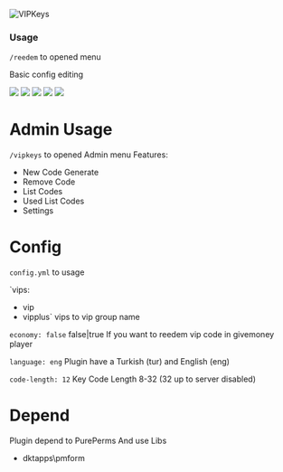 ![VIPKeys]((https://github.com/LadySara48/VIPKeys/blob/b62aa8e69fdd38cb7e7a267760c7ee5d4e56322f/icon.png?raw=true))

### Usage

`/reedem` to opened menu

Basic config editing

[![](https://poggit.pmmp.io/ci.shield/LadySara48/VIPKeys/VIPKeys?style=for-the-badge)](https://poggit.pmmp.io/ci/hearlov/VIPKeys/VIPKeys/~)
[![](https://poggit.pmmp.io/shield.api/VIPKeys?style=for-the-badge)](https://poggit.pmmp.io/ci/hearlov/VIPKeys/VIPKeys/)
[![](https://poggit.pmmp.io/shield.downloads/VIPKeys?style=for-the-badge)](https://poggit.pmmp.io/ci/hearlov/VIPKeys/VIPKeys/)
[![](https://poggit.pmmp.io/shield.downloads.total/VIPKeys?style=for-the-badge)](https://poggit.pmmp.io/ci/hearlov/VIPKeys/VIPKeys/)
[![](https://poggit.pmmp.io/shield.state/VIPKeys?style=for-the-badge)](https://poggit.pmmp.io/ci/hearlov/VIPKeys/VIPKeys/)

# Admin Usage

`/vipkeys` to opened Admin menu
Features:
 - New Code Generate
 - Remove Code
 - List Codes
 - Used List Codes
 - Settings

# Config

`config.yml` to usage

`vips:
  - vip
  - vipplus`
vips to vip group name

`economy: false` false|true
If you want to reedem vip code in givemoney player

`language: eng`
Plugin have a Turkish (tur) and English (eng)

`code-length: 12`
Key Code Length 8-32 (32 up to server disabled)

# Depend
Plugin depend to PurePerms
And use Libs
- dktapps\pmform
